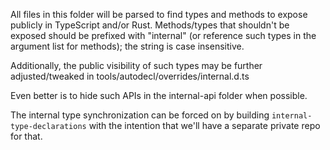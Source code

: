 All files in this folder will be parsed to find types and methods to expose publicly in
TypeScript and/or Rust. Methods/types that shouldn't be exposed should be prefixed with "internal"
(or reference such types in the argument list for methods); the string is case insensitive.

Additionally, the public visibility of such types may be further adjusted/tweaked in
tools/autodecl/overrides/internal.d.ts

Even better is to hide such APIs in the internal-api folder when possible.

The internal type synchronization can be forced on by building `internal-type-declarations` with the
intention that we'll have a separate private repo for that.
